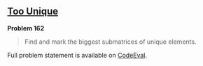 [Too Unique][ce]
----------------

**Problem 162**

> Find and mark the biggest submatrices of unique elements.

Full problem statement is available on [CodeEval][ce].

[ce]: https://www.codeeval.com/browse/162/
      "View problem statement on CodeEval"
